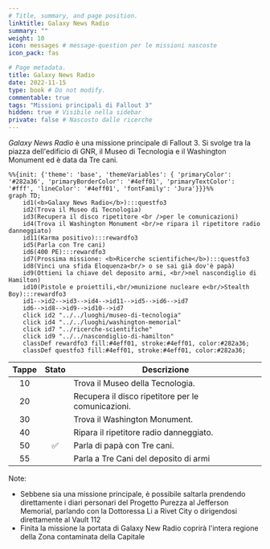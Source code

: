 ```yaml
---
# Title, summary, and page position.
linktitle: Galaxy News Radio
summary: ""
weight: 10
icon: messages # message-question per le missioni nascoste
icon_pack: fas

# Page metadata.
title: Galaxy News Radio
date: 2022-11-15
type: book # Do not modify.
commentable: true
tags: "Missioni principali di Fallout 3"
hidden: true # Visibile nella sidebar
private: false # Nascosto dalle ricerche
---
```


*Galaxy News Radio* è una missione principale di Fallout 3. Si svolge tra la piazza dell'edificio di GNR, il Museo di Tecnologia e il Washington Monument ed è data da Tre cani.


```mermaid
%%{init: {'theme': 'base', 'themeVariables': { 'primaryColor': '#282a36', 'primaryBorderColor': '#4eff01', 'primaryTextColor': '#fff', 'lineColor': '#4eff01', 'fontFamily': 'Jura'}}}%%
graph TD;
    id1(<b>Galaxy News Radio</b>):::questfo3
    id2(Trova il Museo di Tecnologia)
    id3(Recupera il disco ripetitore <br />per le comunicazioni)
    id4(Trova il Washington Monument <br/>e ripara il ripetitore radio danneggiato)
    id11(Karma positivo):::rewardfo3
    id5(Parla con Tre cani)  
    id6(400 PE):::rewardfo3
    id7(Prossima missione: <b>Ricerche scientifiche</b>):::questfo3
    id8(Vinci una sfida Eloquenza<br/> o se sai già dov'è papà)
    id9(Ottieni la chiave del deposito armi, <br/>nel nascondiglio di Hamilton)
    id10(Pistole e proiettili,<br/>munizione nucleare e<br/>Stealth Boy):::rewardfo3
    id1-->id2-->id3-->id4-->id11-->id5-->id6-->id7
    id6-->id8-->id9-->id10-->id7
    click id2 "../../luoghi/museo-di-tecnologia"
    click id4 "../../luoghi/washington-memorial"
    click id7 "../ricerche-scientifiche"
    click id9 "../../nascondiglio-di-hamilton"
    classDef rewardfo3 fill:#4eff01, stroke:#4eff01, color:#282a36;
    classDef questfo3 fill:#4eff01, stroke:#4eff01, color:#282a36;
```

| Tappe |       Stato        | Descrizione                                        |
| :---: | :----------------: | -------------------------------------------------- |
|  10   |                    | Trova il Museo della Tecnologia.                   |
|  20   |                    | Recupera il disco ripetitore per le comunicazioni. |
|  30   |                    | Trova il Washington Monument.                      |
|  40   |                    | Ripara il ripetitore radio danneggiato.            |
|  50   | :white_check_mark: | Parla di papà con Tre cani.                        |
|  55   |                    | Parla a Tre Cani del deposito di armi              |


Note:
- Sebbene sia una missione principale, è possibile saltarla prendendo direttamente i diari personari del Progetto Purezza al Jefferson Memorial, parlando con la Dottoressa Li a Rivet City o dirigendosi direttamente al Vault 112
- Finita la missione la portata di Galaxy New Radio coprirà l'intera regione della Zona contaminata della Capitale